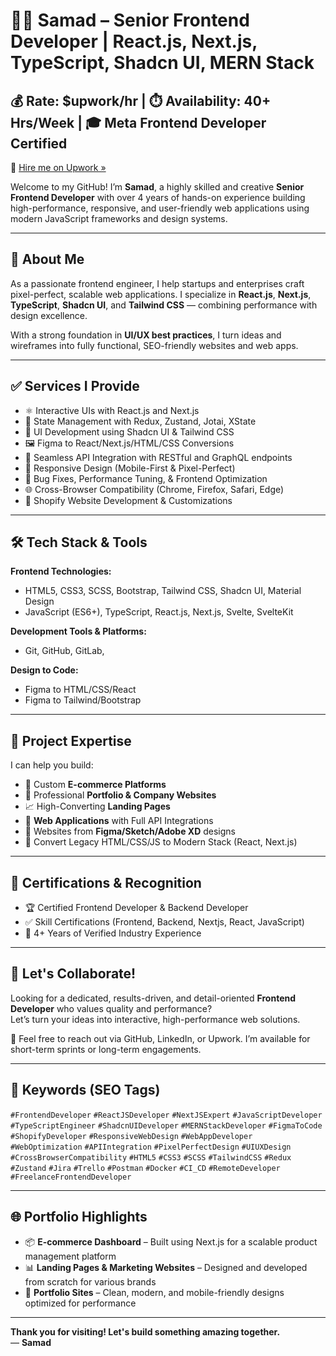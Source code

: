 
# 👨‍💻 Samad – Senior Frontend Developer | React.js, Next.js, TypeScript, Shadcn UI, MERN Stack

## 💰 Rate: $upwork/hr | ⏱️ Availability: 40+ Hrs/Week | 🎓 Meta Frontend Developer Certified  

🔗 [Hire me on Upwork »](https://www.upwork.com/freelancers/~013ca939a5fad1c365)

Welcome to my GitHub! I’m **Samad**, a highly skilled and creative **Senior Frontend Developer** with over 4 years of hands-on experience building high-performance, responsive, and user-friendly web applications using modern JavaScript frameworks and design systems.

---

## 🚀 About Me

As a passionate frontend engineer, I help startups and enterprises craft pixel-perfect, scalable web applications. I specialize in **React.js**, **Next.js**, **TypeScript**, **Shadcn UI**, and **Tailwind CSS** — combining performance with design excellence.

With a strong foundation in **UI/UX best practices**, I turn ideas and wireframes into fully functional, SEO-friendly websites and web apps.

---

## ✅ Services I Provide

- ⚛️ Interactive UIs with React.js and Next.js
- 🧠 State Management with Redux, Zustand, Jotai, XState
- 🎨 UI Development using Shadcn UI & Tailwind CSS
- 🖼️ Figma to React/Next.js/HTML/CSS Conversions
- 🔌 Seamless API Integration with RESTful and GraphQL endpoints
- 📱 Responsive Design (Mobile-First & Pixel-Perfect)
- 🐞 Bug Fixes, Performance Tuning, & Frontend Optimization
- 🌐 Cross-Browser Compatibility (Chrome, Firefox, Safari, Edge)
- 🔧 Shopify Website Development & Customizations

---

## 🛠 Tech Stack & Tools

**Frontend Technologies:**
- HTML5, CSS3, SCSS, Bootstrap, Tailwind CSS, Shadcn UI, Material Design
- JavaScript (ES6+), TypeScript, React.js, Next.js, Svelte, SvelteKit

**Development Tools & Platforms:**
- Git, GitHub, GitLab, 

**Design to Code:**
- Figma to HTML/CSS/React
- Figma to Tailwind/Bootstrap



---

## 🧩 Project Expertise

I can help you build:

- 🛒 Custom **E-commerce Platforms**
- 💼 Professional **Portfolio & Company Websites**
- 📈 High-Converting **Landing Pages**
- 🧩 **Web Applications** with Full API Integrations
- 🎯 Websites from **Figma/Sketch/Adobe XD** designs
- 🔄 Convert Legacy HTML/CSS/JS to Modern Stack (React, Next.js)

---

## 📜 Certifications & Recognition

- 🏆 Certified Frontend Developer & Backend Developer  
- ✅ Skill Certifications (Frontend, Backend, Nextjs, React, JavaScript)  
- 🥇 4+ Years of Verified Industry Experience  

---

## 💼 Let's Collaborate!

Looking for a dedicated, results-driven, and detail-oriented **Frontend Developer** who values quality and performance?  
Let’s turn your ideas into interactive, high-performance web solutions.

📩 Feel free to reach out via GitHub, LinkedIn, or Upwork. I’m available for short-term sprints or long-term engagements.

---

## 🔖 Keywords (SEO Tags)

`#FrontendDeveloper` `#ReactJSDeveloper` `#NextJSExpert` `#JavaScriptDeveloper` `#TypeScriptEngineer` `#ShadcnUIDeveloper` `#MERNStackDeveloper` `#FigmaToCode` `#ShopifyDeveloper` `#ResponsiveWebDesign` `#WebAppDeveloper` `#WebOptimization` `#APIIntegration` `#PixelPerfectDesign` `#UIUXDesign` `#CrossBrowserCompatibility` `#HTML5` `#CSS3` `#SCSS` `#TailwindCSS` `#Redux` `#Zustand` `#Jira` `#Trello` `#Postman` `#Docker` `#CI_CD` `#RemoteDeveloper` `#FreelanceFrontendDeveloper`

---

## 🌐 Portfolio Highlights

- 📦 **E-commerce Dashboard** – Built using Next.js for a scalable product management platform  
- 📊 **Landing Pages & Marketing Websites** – Designed and developed from scratch for various brands  
- 💼 **Portfolio Sites** – Clean, modern, and mobile-friendly designs optimized for performance  

---

**Thank you for visiting! Let's build something amazing together.**  
— **Samad**

